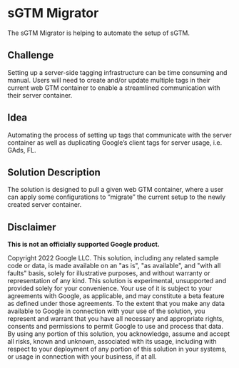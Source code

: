 # sGTM Migrator

The sGTM Migrator is helping to automate the setup of sGTM.

## Challenge
Setting up a server-side tagging infrastructure can be time consuming and manual.
Users will need to create and/or update multiple tags in their current web GTM container to enable a streamlined communication with their server container.

## Idea
Automating the process of setting up tags that communicate with the server container as well as duplicating Google’s client tags for server usage, i.e. GAds, FL.

## Solution Description
The solution is designed to pull a given web GTM container, where a user can apply some configurations to “migrate” the current setup to the newly created server container. 

## Disclaimer
__This is not an officially supported Google product.__

Copyright 2022 Google LLC. This solution, including any related sample code or
data, is made available on an "as is", "as available", and "with all faults"
basis, solely for illustrative purposes, and without warranty or representation
of any kind. This solution is experimental, unsupported and provided solely for
your convenience. Your use of it is subject to your agreements with Google, as
applicable, and may constitute a beta feature as defined under those agreements.
To the extent that you make any data available to Google in connection with your
use of the solution, you represent and warrant that you have all necessary and
appropriate rights, consents and permissions to permit Google to use and process
that data. By using any portion of this solution, you acknowledge, assume and
accept all risks, known and unknown, associated with its usage, including with
respect to your deployment of any portion of this solution in your systems, or
usage in connection with your business, if at all.